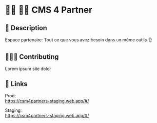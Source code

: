 # 🙋‍♂️ 🙋‍♀️ CMS 4 Partner

## 🌵 Description

Espace partenaire: Tout ce que vous avez besoin dans un même outils 👌

## 👨🏻‍💻 Contributing

Lorem ipsum site dolor

## 🔗 Links

Prod: <br>
https://csm4partners-staging.web.app/#/

Staging: <br>
https://csm4partners-staging.web.app/#/
